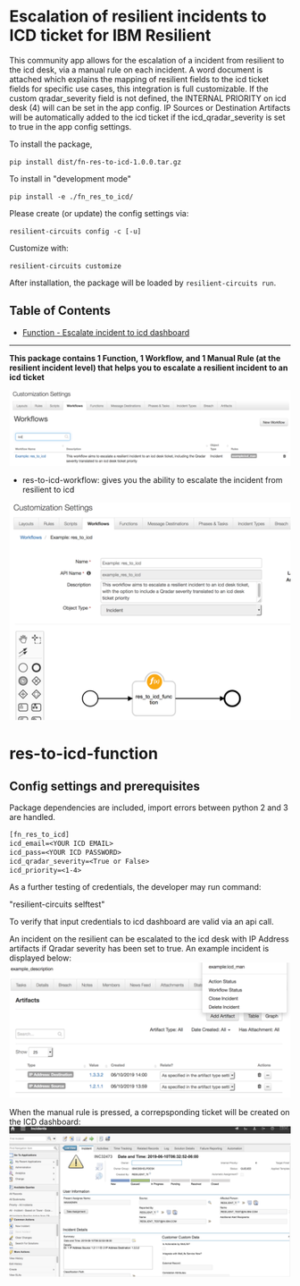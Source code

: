 # Escalation of resilient incidents to ICD ticket for IBM Resilient

This community app allows for the escalation of a incident from resilient to the icd desk, via a manual rule on each incident. A word document is attached which explains the mapping of resilient fields to the icd ticket fields for specific use cases, this integration is full customizable. If the custom qradar_severity field is not defined, the INTERNAL PRIORITY on icd desk (4) will can be set in the app config. IP Sources or Destination Artifacts will be automatically added to the icd ticket if the icd_qradar_severity is set to true in the app config settings.

To install the package,

`pip install dist/fn-res-to-icd-1.0.0.tar.gz`

To install in "development mode"

`pip install -e ./fn_res_to_icd/`

Please create (or update) the config settings via:

`resilient-circuits config -c [-u]`

Customize with:

`resilient-circuits customize` 

After installation, the package will be loaded by `resilient-circuits run`.

## Table of Contents
  - [Function - Escalate incident to icd dashboard](#function---res-to-icd-function)

---

**This package contains 1 Function, 1 Workflow, and 1 Manual Rule (at the resilient incident level) that helps you to escalate a resilient incident to an icd ticket**

![screenshot](./screenshots/0.png)

* res-to-icd-workflow: gives you the ability to escalate the incident from resilient to icd

![screenshot](./screenshots/1.png)

# res-to-icd-function
## Config settings and prerequisites
Package dependencies are included, import errors between python 2 and 3 are handled.

```
[fn_res_to_icd]
icd_email=<YOUR ICD EMAIL>
icd_pass=<YOUR ICD PASSWORD>
icd_qradar_severity=<True or False>
icd_priority=<1-4>
```

As a further testing of credentials, the developer may run command:

"resilient-circuits selftest"

To verify that input credentials to icd dashboard are valid via an api call.

An incident on the resilient can be escalated to the icd desk with IP Address artifacts  if Qradar severity has been set to true. An example incident is displayed below:
![screenshot](./screenshots/2.png)

When the manual rule is pressed, a correpsponding ticket will be created on the ICD dashboard:
![screenshot](./screenshots/3.png)

